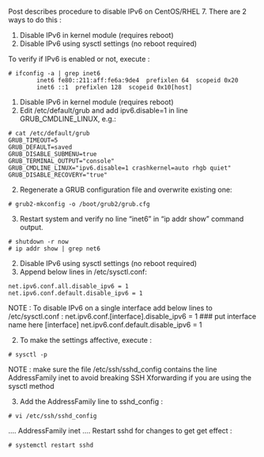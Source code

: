 Post describes procedure to disable IPv6 on CentOS/RHEL 7. There are 2 ways to do this :
1. Disable IPv6 in kernel module (requires reboot)
2. Disable IPv6 using sysctl settings (no reboot required)

To verify if IPv6 is enabled or not, execute :
```ssh
# ifconfig -a | grep inet6
        inet6 fe80::211:aff:fe6a:9de4  prefixlen 64  scopeid 0x20
        inet6 ::1  prefixlen 128  scopeid 0x10[host]
```
1. Disable IPv6 in kernel module (requires reboot)
1. Edit /etc/default/grub and add ipv6.disable=1 in line GRUB_CMDLINE_LINUX, e.g.:
```ssh
# cat /etc/default/grub
GRUB_TIMEOUT=5
GRUB_DEFAULT=saved
GRUB_DISABLE_SUBMENU=true
GRUB_TERMINAL_OUTPUT="console"
GRUB_CMDLINE_LINUX="ipv6.disable=1 crashkernel=auto rhgb quiet"
GRUB_DISABLE_RECOVERY="true"
```

2. Regenerate a GRUB configuration file and overwrite existing one:
```ssh
# grub2-mkconfig -o /boot/grub2/grub.cfg
```
3. Restart system and verify no line “inet6” in “ip addr show” command output.
```ssh
# shutdown -r now
# ip addr show | grep net6
```

2. Disable IPv6 using sysctl settings (no reboot required)
1. Append below lines in /etc/sysctl.conf:
```ssh
net.ipv6.conf.all.disable_ipv6 = 1
net.ipv6.conf.default.disable_ipv6 = 1
```
NOTE : To disable IPv6 on a single interface add below lines to /etc/sysctl.conf :
net.ipv6.conf.[interface].disable_ipv6 = 1 ### put interface name here [interface]
net.ipv6.conf.default.disable_ipv6 = 1


2. To make the settings affective, execute :
```ssh
# sysctl -p
```
NOTE : make sure the file /etc/ssh/sshd_config contains the line AddressFamily inet to avoid breaking SSH Xforwarding if you are using the sysctl method


3. Add the AddressFamily line to sshd_config :
```ssh
# vi /etc/ssh/sshd_config
```
....
AddressFamily inet
....
Restart sshd for changes to get get effect :
```ssh
# systemctl restart sshd
```
